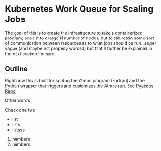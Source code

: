 # Kubernetes Work Queue for Scaling Jobs

The goal of this is to create the infrastructure to take a containerized program, scale it to a large N number of nodes, but to still retain some sort of communication between resources as to what jobs should be run...super vague (and maybe not properly worded) but that'll further be explained in the next section I'm sure.

## Outline

Right now this is built for scaling the Atmos program (Fortran) and the Python wrapper that triggers and customizes the Atmos run. See [Pyatmos Repo](https://gitlab.com/frontierdevelopmentlab/astrobiology/pyatmos).

Other words

Check one two

- list
- lists
- listsss

1. numbers
2. numbers

